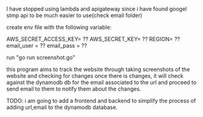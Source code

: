 I have stopped using lambda and apigateway since i have found googel stmp api to be much easier to use(check email folder)

create env file with the following variable:

AWS_SECRET_ACCESS_KEY= ??
AWS_SECRET_KEY= ??
REGION= ??
email_user = ??
email_pass = ??

run "go run screenshot.go"

this program aims to track the website through taking screenshots of the website and checking for changes
once there is changes, it will check against the dynamodb db for the email associated to the url and proceed to send email to them to notify them about the changes.

TODO:
i am going to add a frontend and backend to simplify the process of adding url,email to the dynamodb database.